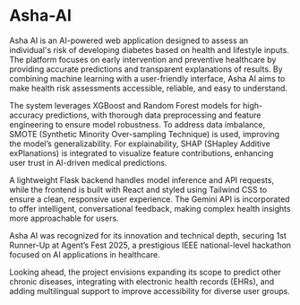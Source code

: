 # Asha-AI

Asha AI is an AI-powered web application designed to assess an individual's risk of developing diabetes based on health and lifestyle inputs. The platform focuses on early intervention and preventive healthcare by providing accurate predictions and transparent explanations of results. By combining machine learning with a user-friendly interface, Asha AI aims to make health risk assessments accessible, reliable, and easy to understand.

The system leverages XGBoost and Random Forest models for high-accuracy predictions, with thorough data preprocessing and feature engineering to ensure model robustness. To address data imbalance, SMOTE (Synthetic Minority Over-sampling Technique) is used, improving the model’s generalizability. For explainability, SHAP (SHapley Additive exPlanations) is integrated to visualize feature contributions, enhancing user trust in AI-driven medical predictions.

A lightweight Flask backend handles model inference and API requests, while the frontend is built with React and styled using Tailwind CSS to ensure a clean, responsive user experience. The Gemini API is incorporated to offer intelligent, conversational feedback, making complex health insights more approachable for users.

Asha AI was recognized for its innovation and technical depth, securing 1st Runner-Up at Agent’s Fest 2025, a prestigious IEEE national-level hackathon focused on AI applications in healthcare.

Looking ahead, the project envisions expanding its scope to predict other chronic diseases, integrating with electronic health records (EHRs), and adding multilingual support to improve accessibility for diverse user groups.
